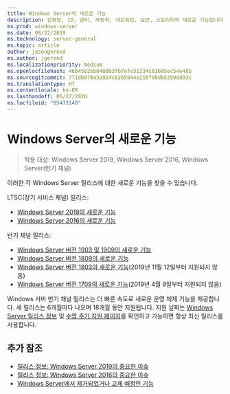 ```yaml
---
title: Windows Server의 새로운 기능
description: 컴퓨팅, ID, 관리, 자동화, 네트워킹, 보안, 스토리지의 새로운 기능입니다.
ms.prod: windows-server
ms.date: 08/22/2019
ms.technology: server-general
ms.topic: article
author: jasongerend
ms.author: jgerend
ms.localizationpriority: medium
ms.openlocfilehash: 46b4502bb0408b3fb7afe51234c81695ec54e48b
ms.sourcegitcommit: 771db070a3a924c8265944e21bf9bd85350dd93c
ms.translationtype: HT
ms.contentlocale: ko-KR
ms.lasthandoff: 06/27/2020
ms.locfileid: "85473140"
---
```

# <a name="whats-new-in-windows-server"></a>Windows Server의 새로운 기능

> 적용 대상: Windows Server 2019, Windows Server 2016, Windows Server(반기 채널)

이러한 각 Windows Server 릴리스에 대한 새로운 기능을 찾을 수 있습니다.

LTSC(장기 서비스 채널) 릴리스:

- [Windows Server 2019의 새로운 기능](../get-started-19/whats-new-19.md)
- [Windows Server 2016의 새로운 기능](whats-new-in-windows-server-2016.md)

반기 채널 릴리스:

- [Windows Server 버전 1903 및 1909의 새로운 기능](../get-started-19/whats-new-in-windows-server-1903-1909.md)
- [Windows Server 버전 1809의 새로운 기능](whats-new-in-windows-server-1809.md)
- [Windows Server 버전 1803의 새로운 기능](whats-new-in-windows-server-1803.md)(2019년 11월 12일부터 지원되지 않음)
- [Windows Server 버전 1709의 새로운 기능](whats-new-in-windows-server-1709.md)(2019년 4월 9일부터 지원되지 않음)

Windows 서버 반기 채널 릴리스는 더 빠른 속도로 새로운 운영 체제 기능을 제공합니다. 새 릴리스는 6개월마다 나오며 18개월 동안 지원됩니다. 지원 날짜는 [Windows Server 릴리스 정보](windows-server-release-info.md) 및 [수명 주기 지원 페이지](https://support.microsoft.com/lifecycle)를 확인하고 가능하면 항상 최신 릴리스를 사용합니다.

## <a name="additional-references"></a>추가 참조

- [릴리스 정보: Windows Server 2019의 중요한 이슈](../get-started-19/rel-notes-19.md)
- [릴리스 정보: Windows Server 2016의 중요한 이슈](Windows-Server-2016-GA-Release-Notes.md)
- [Windows Server에서 제거되었거나 교체 예정인 기능](../get-started-19/removed-features.md)